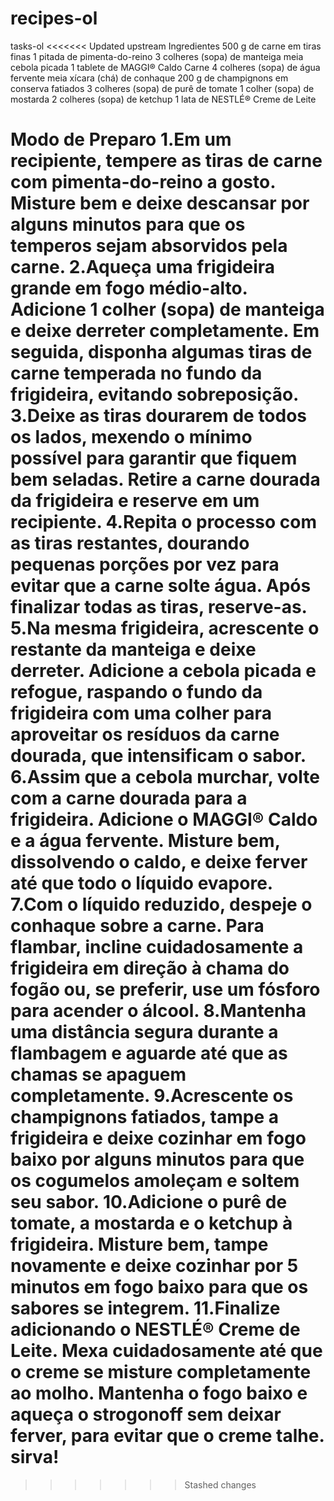 # recipes-ol
 tasks-ol
<<<<<<< Updated upstream
Ingredientes
500 g de carne em tiras finas
1 pitada de pimenta-do-reino
3 colheres (sopa) de manteiga
meia cebola picada
1 tablete de MAGGI® Caldo Carne
4 colheres (sopa) de água fervente
meia xícara (chá) de conhaque
200 g de champignons em conserva fatiados
3 colheres (sopa) de purê de tomate
1 colher (sopa) de mostarda
2 colheres (sopa) de ketchup
1 lata de NESTLÉ® Creme de Leite

Modo de Preparo
1.Em um recipiente, tempere as tiras de carne com pimenta-do-reino a gosto. Misture bem e deixe descansar por alguns minutos para que os temperos sejam absorvidos pela carne.
2.Aqueça uma frigideira grande em fogo médio-alto. Adicione 1 colher (sopa) de manteiga e deixe derreter completamente. Em seguida, disponha algumas tiras de carne temperada no fundo da frigideira, evitando sobreposição.
3.Deixe as tiras dourarem de todos os lados, mexendo o mínimo possível para garantir que fiquem bem seladas. Retire a carne dourada da frigideira e reserve em um recipiente.
4.Repita o processo com as tiras restantes, dourando pequenas porções por vez para evitar que a carne solte água. Após finalizar todas as tiras, reserve-as.
5.Na mesma frigideira, acrescente o restante da manteiga e deixe derreter. Adicione a cebola picada e refogue, raspando o fundo da frigideira com uma colher para aproveitar os resíduos da carne dourada, que intensificam o sabor.
6.Assim que a cebola murchar, volte com a carne dourada para a frigideira. Adicione o MAGGI® Caldo e a água fervente. Misture bem, dissolvendo o caldo, e deixe ferver até que todo o líquido evapore.
7.Com o líquido reduzido, despeje o conhaque sobre a carne. Para flambar, incline cuidadosamente a frigideira em direção à chama do fogão ou, se preferir, use um fósforo para acender o álcool.
8.Mantenha uma distância segura durante a flambagem e aguarde até que as chamas se apaguem completamente.
9.Acrescente os champignons fatiados, tampe a frigideira e deixe cozinhar em fogo baixo por alguns minutos para que os cogumelos amoleçam e soltem seu sabor.
10.Adicione o purê de tomate, a mostarda e o ketchup à frigideira. Misture bem, tampe novamente e deixe cozinhar por 5 minutos em fogo baixo para que os sabores se integrem.
11.Finalize adicionando o NESTLÉ® Creme de Leite. Mexa cuidadosamente até que o creme se misture completamente ao molho. Mantenha o fogo baixo e aqueça o strogonoff sem deixar ferver, para evitar que o creme talhe.
sirva!
=======

>>>>>>> Stashed changes
